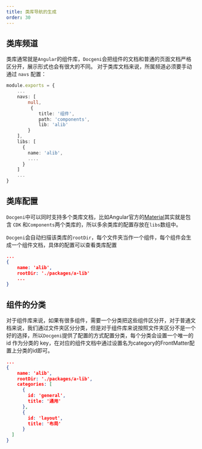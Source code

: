 ```yaml
---
title: 类库导航的生成
order: 30
---
```


## 类库频道
类库通常就是`Angular`的组件库，`Docgeni`会把组件的文档和普通的页面文档严格区分开，展示形式也会有很大的不同。
对于类库文档来说，所属频道必须要手动通过 `navs` 配置：

```ts
module.exports = {
    ...
    navs: [
        null,
         {
            title: '组件',
            path: 'components',
            lib: 'alib'
        }
    ],
    libs: [ 
      {
        name: 'alib',
        ....
      } 
    ]
    ...
}
```

## 类库配置
`Docgeni`中可以同时支持多个类库文档，比如Angular官方的[Material](https://material.angular.io/)其实就是包含 `CDK` 和`Components`两个类库的，所以多余类库的配置存放在`libs`数组中。

`Docgeni`会自动扫描该类库的`rootDir`，每个文件夹当作一个组件，每个组件会生成一个组件文档，具体的配置可以查看类库配置

```json
...
{
    name: 'alib',
    rootDir: './packages/a-lib'
    ...
}
```

## 组件的分类
对于组件库来说，如果有很多组件，需要一个分类把这些组件区分开，对于普通文档来说，我们通过文件夹区分分类，但是对于组件库来说按照文件夹区分不是一个好的选择，所以`Docgeni`提供了配置的方式配置分类，每个分类会设置一个唯一的 id 作为分类的 key，在对应的组件文档中通过设置名为category的FrontMatter配置上分类的id即可。

```json
...
{
    name: 'alib',
    rootDir: './packages/a-lib',
    categories: [
      {
        id: 'general',
        title: '通用'
      },
      {
        id: 'layout',
        title: '布局'
      }
  ]
}
```